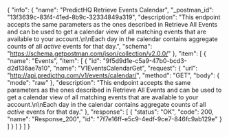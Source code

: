 {
  "info": {
    "name": "PredictHQ Retrieve Events Calendar",
    "_postman_id": "13f3639c-83f4-41ed-8b9c-32334849a319",
    "description": "This endpoint accepts the same parameters as the ones described in Retrieve All Events and can be used to get a calendar view of all matching events that are available to your account.\n\nEach day in the calendar contains aggregate counts of all _active_ events for that day.",
    "schema": "https://schema.getpostman.com/json/collection/v2.0.0/"
  },
  "item": [
    {
      "name": "Events",
      "item": [
        {
          "id": "9f5d9d1e-c5a9-47b0-bcd3-d2d136ae7a10",
          "name": "V1EventsCalendarGet",
          "request": {
            "url": "http://api.predicthq.com/v1/events/calendar/",
            "method": "GET",
            "body": {
              "mode": "raw"
            },
            "description": "This endpoint accepts the same parameters as the ones described in Retrieve All Events and can be used to get a calendar view of all matching events that are available to your account.\n\nEach day in the calendar contains aggregate counts of all _active_ events for that day."
          },
          "response": [
            {
              "status": "OK",
              "code": 200,
              "name": "Response_200",
              "id": "7f7e16ff-e5c9-4edf-9ce7-846fc9ab129e"
            }
          ]
        }
      ]
    }
  ]
}